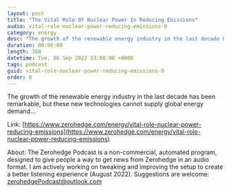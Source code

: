 ```yaml
---
layout: post
title: "The Vital Role Of Nuclear Power In Reducing Emissions"
audio: vital-role-nuclear-power-reducing-emissions-0
category: energy
desc: "The growth of the renewable energy industry in the last decade has been remarkable, but these new technologies cannot supply global energy demand..."
duration: 00:06:00
length: 360
datetime: Tue, 06 Sep 2022 23:00:00 +0000
tags: podcast
guid: vital-role-nuclear-power-reducing-emissions-0
order: 0
---
```

The growth of the renewable energy industry in the last decade has been remarkable, but these new technologies cannot supply global energy demand...

Link: [https://www.zerohedge.com/energy/vital-role-nuclear-power-reducing-emissions](https://www.zerohedge.com/energy/vital-role-nuclear-power-reducing-emissions)

About: The Zerohedge Podcast is a non-commercial, automated program, designed to give people a way to get news from Zerohedge in an audio format.  I am actively working on tweaking and improving the setup to create a better listening experience (August 2022).  Suggestions are welcome: [zerohedgePodcast@outlook.com](mailto:zerohedgePodcast@outlook.com)